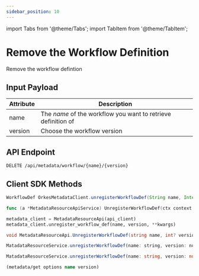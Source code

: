 ```yaml
---
sidebar_position: 10
---
```


import Tabs from '@theme/Tabs';
import TabItem from '@theme/TabItem';

# Remove the Workflow Definition

Remove the workflow defintion

## Input Payload

| Attribute | Description |
| --------- | -------------- |
| name      | The *name* of the workflow you want to retrieve definition of |
| version   | Choose the workflow version |

## API Endpoint

```
DELETE /api/metadata/workflow/{name}/{version}
```

## Client SDK Methods

<Tabs>
<TabItem value="Java" label="Java">

```java
WorkflowDef OrkesMetadataClient.unregisterWorkflowDef(String name, Integer version) throws ApiException
```

</TabItem>
<TabItem value="Golang" label="Golang">

```go
func (a *MetadataResourceApiService) UnregisterWorkflowDef(ctx context.Context, name string, version int32) (*http.Response, error)
```

</TabItem>
<TabItem value="Python" label="Python">

```python
metadata_client = MetadataResourceApi(api_client)
metadata_client.unregister_workflow_def(name, version, **kwargs)
```

</TabItem>
<TabItem value="CSharp" label="CSharp">

```csharp
void MetadataResourceApi.UnregisterWorkflowDef(string name, int? version)
```

</TabItem>
<TabItem value="Javascript" label="Javascript">

```javascript
MatadataResourceService.unregisterWorkflowDef(name: string, version: number): CancelablePromise<any>
```

</TabItem>
<TabItem value="Typescript" label="Typescript">

```typescript
MatadataResourceService.unregisterWorkflowDef(name: string, version: number): CancelablePromise<any>
```

</TabItem>
<TabItem value="Clojure" label="Clojure">

```clojure
(metadata/get options name version)
```

</TabItem>
</Tabs>

